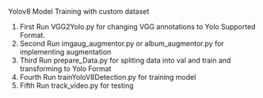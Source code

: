 Yolov8 Model Training with custom dataset

1. First Run VGG2Yolo.py for changing VGG annotations to Yolo Supported Format. 
2. Second Run imgaug_augmentor.py or album_augmentor.py for implementing augmentation
3. Third Run prepare_Data.py for spliting data into val and train and transforming to Yolo Format
4. Fourth Run trainYoloV8Detection.py for training model
5. Fifth Run track_video.py for testing